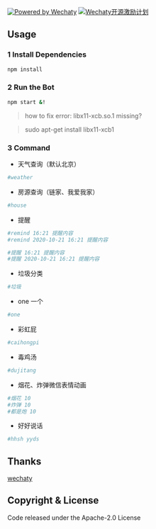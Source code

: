 [![Powered by Wechaty](https://img.shields.io/badge/Powered%20By-Wechaty-green.svg)](https://github.com/chatie/wechaty)
[![Wechaty开源激励计划](https://img.shields.io/badge/Wechaty-开源激励计划-green.svg)](https://github.com/juzibot/Welcome/wiki/Everything-about-Wechaty)
## Usage

### 1 Install Dependencies

```sh
npm install
```

### 2 Run the Bot

```sh
npm start &!
```
> how to fix error: libx11-xcb.so.1 missing?

> sudo apt-get install libx11-xcb1

### 3 Command

- 天气查询（默认北京）
```sh
#weather
```
- 房源查询（链家、我爱我家）
```sh
#house
```
- 提醒
```sh
#remind 16:21 提醒内容
#remind 2020-10-21 16:21 提醒内容

#提醒 16:21 提醒内容
#提醒 2020-10-21 16:21 提醒内容
```
- 垃圾分类
```sh
#垃圾
```
- one 一个
```sh
#one
```
- 彩虹屁
```sh
#caihongpi
```
- 毒鸡汤
```sh
#dujitang
```
- 烟花、炸弹微信表情动画
```sh
#烟花 10
#炸弹 10
#都是炮 10
```

- 好好说话
```sh
#hhsh yyds
```

## Thanks

[wechaty](https://github.com/wechaty)


## Copyright & License

Code released under the Apache-2.0 License
